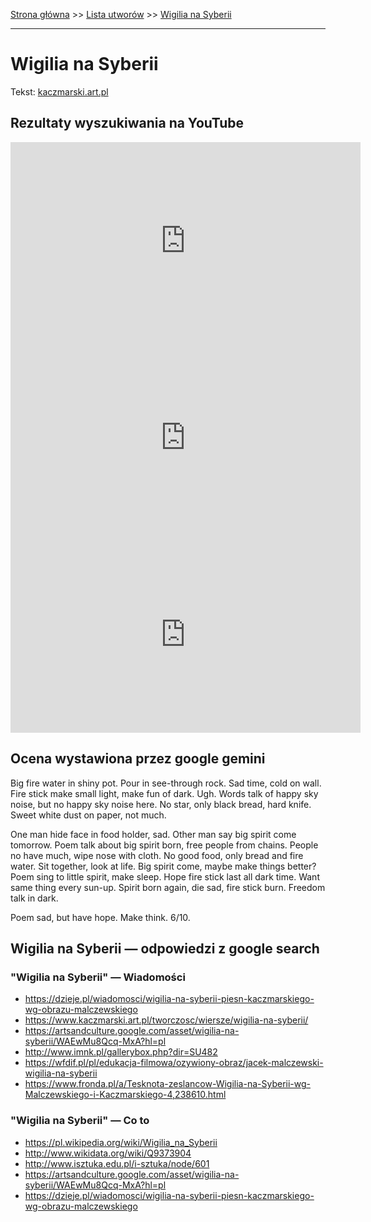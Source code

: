 [Strona główna](../index.md) >> [Lista utworów](../list.md) >> [Wigilia na Syberii](636.md)

---

# Wigilia na Syberii

Tekst: [kaczmarski.art.pl](https://www.kaczmarski.art.pl/tworczosc/wiersze/wigilia-na-syberii/)

## Rezultaty wyszukiwania na YouTube

<iframe width="560" height="315" src="https://www.youtube.com/embed/kidVxZKqpqY?si=IdontcarewhotheIRSsendsImnotpayingtaxes" title="YouTube video player" frameborder="0" allow="accelerometer; autoplay; clipboard-write; encrypted-media; gyroscope; picture-in-picture; web-share" referrerpolicy="strict-origin-when-cross-origin" allowfullscreen></iframe>

<iframe width="560" height="315" src="https://www.youtube.com/embed/uVIPp6LJ7MU?si=IdontcarewhotheIRSsendsImnotpayingtaxes" title="YouTube video player" frameborder="0" allow="accelerometer; autoplay; clipboard-write; encrypted-media; gyroscope; picture-in-picture; web-share" referrerpolicy="strict-origin-when-cross-origin" allowfullscreen></iframe>

<iframe width="560" height="315" src="https://www.youtube.com/embed/hpMFsn-b86g?si=IdontcarewhotheIRSsendsImnotpayingtaxes" title="YouTube video player" frameborder="0" allow="accelerometer; autoplay; clipboard-write; encrypted-media; gyroscope; picture-in-picture; web-share" referrerpolicy="strict-origin-when-cross-origin" allowfullscreen></iframe>

## Ocena wystawiona przez google gemini

Big fire water in shiny pot. Pour in see-through rock. Sad time, cold on wall. Fire stick make small light, make fun of dark. Ugh. Words talk of happy sky noise, but no happy sky noise here. No star, only black bread, hard knife. Sweet white dust on paper, not much.

One man hide face in food holder, sad. Other man say big spirit come tomorrow. Poem talk about big spirit born, free people from chains. People no have much, wipe nose with cloth. No good food, only bread and fire water. Sit together, look at life. Big spirit come, maybe make things better? Poem sing to little spirit, make sleep. Hope fire stick last all dark time. Want same thing every sun-up. Spirit born again, die sad, fire stick burn. Freedom talk in dark.

Poem sad, but have hope. Make think. 6/10.


## Wigilia na Syberii — odpowiedzi z google search

### "Wigilia na Syberii" — Wiadomości

- <https://dzieje.pl/wiadomosci/wigilia-na-syberii-piesn-kaczmarskiego-wg-obrazu-malczewskiego>
- <https://www.kaczmarski.art.pl/tworczosc/wiersze/wigilia-na-syberii/>
- <https://artsandculture.google.com/asset/wigilia-na-syberii/WAEwMu8Qcq-MxA?hl=pl>
- <http://www.imnk.pl/gallerybox.php?dir=SU482>
- <https://wfdif.pl/pl/edukacja-filmowa/ozywiony-obraz/jacek-malczewski-wigilia-na-syberii>
- <https://www.fronda.pl/a/Tesknota-zeslancow-Wigilia-na-Syberii-wg-Malczewskiego-i-Kaczmarskiego-4,238610.html>

### "Wigilia na Syberii" — Co to

- <https://pl.wikipedia.org/wiki/Wigilia_na_Syberii>
- <http://www.wikidata.org/wiki/Q9373904>
- <http://www.isztuka.edu.pl/i-sztuka/node/601>
- <https://artsandculture.google.com/asset/wigilia-na-syberii/WAEwMu8Qcq-MxA?hl=pl>
- <https://dzieje.pl/wiadomosci/wigilia-na-syberii-piesn-kaczmarskiego-wg-obrazu-malczewskiego>

